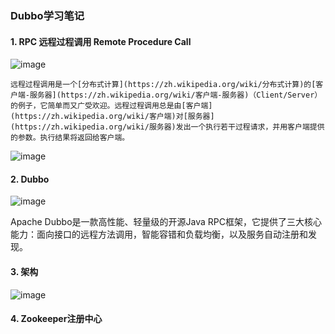 ### Dubbo学习笔记

#### 1. RPC 远程过程调用 Remote Procedure Call

![image](https://user-images.githubusercontent.com/34562805/102066014-3e565980-3e34-11eb-8ce1-d22e9e49277c.png)

 	远程过程调用是一个[分布式计算](https://zh.wikipedia.org/wiki/分布式计算)的[客户端-服务器](https://zh.wikipedia.org/wiki/客户端-服务器)（Client/Server）的例子，它简单而又广受欢迎。远程过程调用总是由[客户端](https://zh.wikipedia.org/wiki/客户端)对[服务器](https://zh.wikipedia.org/wiki/服务器)发出一个执行若干过程请求，并用客户端提供的参数。执行结果将返回给客户端。

![image](https://user-images.githubusercontent.com/34562805/102066048-50d09300-3e34-11eb-8196-0be58b3110f6.png)

#### 2. Dubbo

![image](https://user-images.githubusercontent.com/34562805/102066119-66de5380-3e34-11eb-9476-df160990b44c.png)

Apache Dubbo是一款高性能、轻量级的开源Java RPC框架，它提供了三大核心能力：面向接口的远程方法调用，智能容错和负载均衡，以及服务自动注册和发现。

#### 3. 架构

![image](https://user-images.githubusercontent.com/34562805/102066183-7c537d80-3e34-11eb-9d19-22bd46150f5f.png)

#### 4. Zookeeper注册中心

